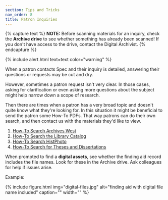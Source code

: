 ```yaml
---
section: Tips and Tricks
nav_order: 8
title: Patron Inquiries
---
```

{% capture text %}
**NOTE:** Before scanning materials for an inquiry, check the **Archive drive** to see whether something has already been scanned! If you don't have access to the drive, contact the Digital Archivist.
{% endcapture %}

{% include alert.html text=text color="warning" %}

When a patron contacts Spec and their inquiry is detailed, answering their questions or requests may be cut and dry.

However, sometimes a patron request isn't very clear. In those cases, asking for clarification or even asking more questions about the subject might help narrow down a scope of research.

Then there are times when a patron has a very broad topic and doesn't quite know what they're looking for. In this situation it might be beneficial to send the patron some How-To PDFs. That way patrons can do their own search, and then contact us with the materials they'd like to view.

1. [How-To Search Archives West](https://vandalsuidaho.sharepoint.com/:b:/r/sites/Storage-Library/Documents/spec/Policies%20and%20Procedures/How-To%20for%20Patrons/How-To%20Search%20AW.pdf?csf=1&web=1&e=vp8gp8)
2. [How-To Search the Library Catalog](https://vandalsuidaho.sharepoint.com/:b:/r/sites/Storage-Library/Documents/spec/Policies%20and%20Procedures/How-To%20for%20Patrons/How-To%20Search%20Library%20Catalog.pdf?csf=1&web=1&e=kl20Ys)
3. [How-To Search HistPhoto](https://vandalsuidaho.sharepoint.com/:b:/r/sites/Storage-Library/Documents/spec/Policies%20and%20Procedures/How-To%20for%20Patrons/How-To%20Search%20HistPhoto.pdf?csf=1&web=1&e=4oftST)
4. [How-To Search for Theses and Dissertations](https://vandalsuidaho.sharepoint.com/:b:/r/sites/Storage-Library/Documents/spec/Policies%20and%20Procedures/How-To%20for%20Patrons/How-To%20Search%20For%20Theses.pdf?csf=1&web=1&e=7fozps)

When prompted to find a **digital assets**, see whether the finding aid record includes the file names. Look for these in the Archive drive. Ask colleagues for help if issues arise.

Example:

{% include figure.html img="digital-files.jpg" alt="finding aid with digital file name included" caption="" width="" %}